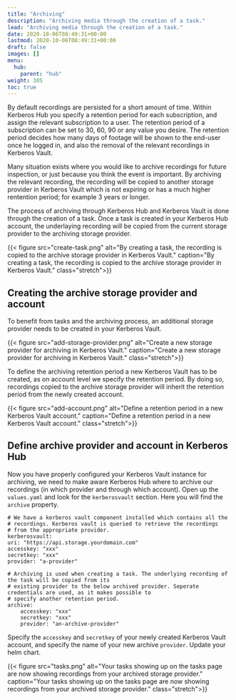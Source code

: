 ```yaml
---
title: "Archiving"
description: "Archiving media through the creation of a task."
lead: "Archiving media through the creation of a task."
date: 2020-10-06T08:49:31+00:00
lastmod: 2020-10-06T08:49:31+00:00
draft: false
images: []
menu:
  hub:
    parent: "hub"
weight: 305
toc: true
---
```


By default recordings are persisted for a short amount of time. Within Kerberos Hub you specify a retention period for each subscription, and assign the relevant subscription to a user. The retention period of a subscription can be set to 30, 60, 90 or any value you desire. The retention period decides how many days of footage will be shown to the end-user once he logged in, and also the removal of the relevant recordings in Kerberos Vault.

Many situation exists where you would like to archive recordings for future inspection, or just because you think the event is important. By archiving the relevant recording, the recording will be copied to another storage provider in Kerberos Vault which is not expiring or has a much higher rentention period; for example 3 years or longer.

The process of archiving through Kerberos Hub and Kerberos Vault is done through the creation of a task. Once a task is created in your Kerberos Hub account, the underlaying recording will be copied from the current storage provider to the archiving storage provider.

{{< figure src="create-task.png" alt="By creating a task, the recording is copied to the archive storage provider in Kerberos Vault." caption="By creating a task, the recording is copied to the archive storage provider in Kerberos Vault." class="stretch">}}

## Creating the archive storage provider and account

To benefit from tasks and the archiving process, an additional storage provider needs to be created in your Kerberos Vault.

{{< figure src="add-storage-provider.png" alt="Create a new storage provider for archiving in Kerberos Vault." caption="Create a new storage provider for archiving in Kerberos Vault." class="stretch">}}

To define the archiving retention period a new Kerberos Vault has to be created, as on account level we specify the retention period. By doing so, recordings copied to the archive storage provider will inherit the retention period from the newly created account.

{{< figure src="add-account.png" alt="Define a retention period in a new Kerberos Vault account." caption="Define a retention period in a new Kerberos Vault account." class="stretch">}}


## Define archive provider and account in Kerberos Hub

Now you have properly configured your Kerberos Vault instance for archiving, we need to make aware Kerberos Hub where to archive our recordings (in which provider and through which account). Open up the `values.yaml` and look for the `kerberosvault` section. Here you will find the `archive` property.

    # We have a kerberos vault component installed which contains all the
    # recordings. Kerberos vault is queried to retrieve the recordings
    # from the appropriate provider.
    kerberosvault:
    uri: "https://api.storage.yourdomain.com"
    accesskey: "xxx"
    secretkey: "xxx"
    provider: "a-provider"

    # Archiving is used when creating a task. The underlying recording of the task will be copied from its
    # existing provider to the below archived provider. Seperate credentials are used, as it makes possible to
    # specify another retention period.
    archive:
        accesskey: "xxx"
        secretkey: "xxx"
        provider: "an-archive-provider"

Specify the `accesskey` and `secretkey` of your newly created Kerberos Vault account, and specify the name of your new archive `provider`. Update your helm chart.

{{< figure src="tasks.png" alt="Your tasks showing up on the tasks page are now showing recordings from your archived storage provider." caption="Your tasks showing up on the tasks page are now showing recordings from your archived storage provider." class="stretch">}}